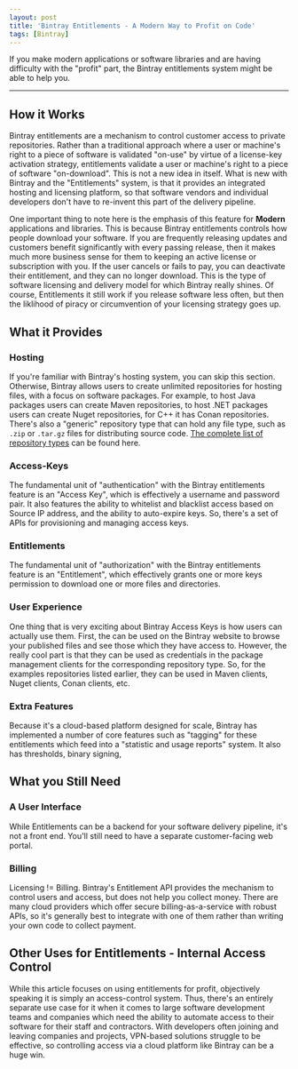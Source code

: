 ```yaml
---
layout: post
title: 'Bintray Entitlements - A Modern Way to Profit on Code'
tags: [Bintray]
---
```


If you make modern applications or software libraries and are having difficulty with the "profit" part, the Bintray entitlements system might be able to help you. 

---

## How it Works
Bintray entitlements are a mechanism to control customer access to private repositories.  Rather than a traditional approach where a user or machine's right to a piece of software is validated "on-use" by virtue of a license-key activation strategy, entitlements validate a user or machine's right to a piece of software "on-download".  This is not a new idea in itself.  What is new with Bintray and the "Entitlements" system, is that it provides an integrated hosting and licensing platform, so that software vendors and individual developers don't have to re-invent this part of the delivery pipeline. 

One important thing to note here is the emphasis of this feature for **Modern** applications and libraries.  This is because Bintray entitlements controls how people download your software.  If you are frequently releasing updates and customers benefit significantly with every passing release, then it makes much more business sense for them to keeping an active license or subscription with you.  If the user cancels or fails to pay, you can deactivate their entitlement, and they can no longer download.  This is the type of software licensing and delivery model for which Bintray really shines.  Of course, Entitlements it still work if you release software less often, but then the liklihood of piracy or circumvention of your licensing strategy goes up. 

## What it Provides
### Hosting
If you're familiar with Bintray's hosting system, you can skip this section.  Otherwise, Bintray allows users to create unlimited repositories for hosting files, with a focus on software packages. For example, to host Java packages users can create Maven repositories, to host .NET packages users can create Nuget repositories, for C++ it has Conan repositories.  There's also a "generic" repository type that can hold any file type, such as `.zip` or `.tar.gz` files for distributing source code. [The complete list of repository types](https://bintray.com/docs/usermanual/formats/formats_supportedpackageformats.html) can be found here.  

### Access-Keys
The fundamental unit of "authentication" with the Bintray entitlements feature is an "Access Key", which is effectively a username and password pair.  It also features the ability to whitelist and blacklist access based on Source IP address, and the ability to auto-expire keys.  So, there's a set of APIs for provisioning and managing access keys. 

### Entitlements
The fundamental unit of "authorization" with the Bintray entitlements feature is an "Entitlement", which effectively grants one or more keys permission to download one or more files and directories.  

### User Experience
One thing that is very exciting about Bintray Access Keys is how users can actually use them.  First, the can be used on the Bintray website to browse your published files and see those which they have access to.  However, the really cool part is that they can be used as credentials in the package management clients for the corresponding repository type.  So, for the examples repositories listed earlier, they can be used in Maven clients, Nuget clients, Conan clients, etc. 

### Extra Features
Because it's a cloud-based platform designed for scale, Bintray has implemented a number of core features such as "tagging" for these entitlements which feed into a "statistic and usage reports" system.  It also has thresholds, binary signing,  

## What you Still Need
### A User Interface
While Entitlements can be a backend for your software delivery pipeline, it's not a front end.  You'll still need to have a separate customer-facing web portal.  

### Billing
Licensing != Billing.  Bintray's Entitlement API provides the mechanism to control users and access, but does not help you collect money.  There are many cloud providers which offer secure billing-as-a-service with robust APIs, so it's generally best to integrate with one of them rather than writing your own code to collect payment. 

## Other Uses for Entitlements - Internal Access Control
While this article focuses on using entitlements for profit, objectively speaking it is simply an access-control system.  Thus, there's an entirely separate use case for it when it comes to large software development teams and companies which need the ability to automate access to their software for their staff and contractors.  With developers often joining and leaving companies and projects, VPN-based solutions struggle to be effective, so controlling access via a cloud platform like Bintray can be a huge win. 